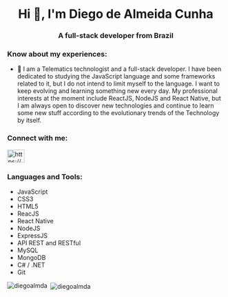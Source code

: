 <h1 align="center">Hi 👋, I'm Diego de Almeida Cunha</h1>
<h3 align="center">A full-stack developer from Brazil</h3>
<h3 align="left">Know about my experiences:</h3>

- 📄 I am a Telematics technologist and a full-stack developer. I have been dedicated to studying the JavaScript language and some frameworks related to it, but I do not intend to limit myself to the language. I want to keep evolving and learning something new every day. My professional interests at the moment include ReactJS, NodeJS and React Native, but I am always open to discover new technologies and continue to learn some new stuff according to the evolutionary trends of the Technology by itself.

<h3 align="left">Connect with me:</h3>
<p align="left">
<a href="https://www.linkedin.com/in/diegoalmda/" target="blank"><img align="center" src="https://cdn.jsdelivr.net/npm/simple-icons@3.0.1/icons/linkedin.svg" alt="https://www.linkedin.com/in/diegoalmda/" height="30" width="40" /></a>
</p>

<h3 align="left">Languages and Tools:</h3>

 - JavaScript
 - CSS3
 - HTML5
 - ReacJS
 - React Native
 - NodeJS
 - ExpressJS
 - API REST and RESTful
 - MySQL
 - MongoDB
 - C# / .NET
 - Git


<p><img align="left" src="https://github-readme-stats.vercel.app/api/top-langs?username=diegoalmda&show_icons=true&locale=en&layout=compact" alt="diegoalmda" /></p>

<p>&nbsp;<img align="center" src="https://github-readme-stats.vercel.app/api?username=diegoalmda&show_icons=true&locale=en" alt="diegoalmda" /></p>
